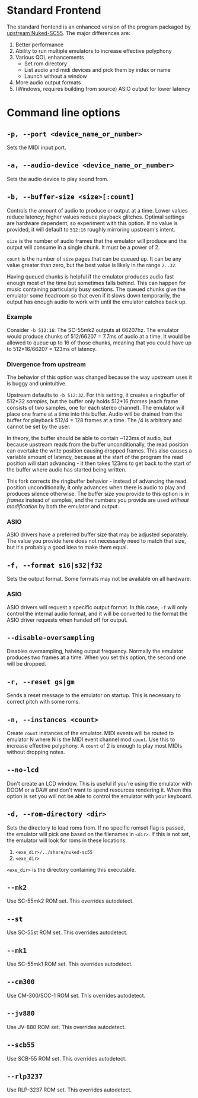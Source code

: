 # Standard Frontend

The standard frontend is an enhanced version of the program packaged by
[upstream Nuked-SC55](https://github.com/nukeykt/Nuked-SC55). The major
differences are:

1. Better performance
2. Ability to run multiple emulators to increase effective polyphony
3. Various QOL enhancements
   - Set rom directory
   - List audio and midi devices and pick them by index or name
   - Launch without a window
4. More audio output formats
5. (Windows, requires building from source) ASIO output for lower latency

# Command line options

## `-p, --port <device_name_or_number>`

Sets the MIDI input port.

## `-a, --audio-device <device_name_or_number>`

Sets the audio device to play sound from.

## `-b, --buffer-size <size>[:count]`

Controls the amount of audio to produce or output at a time. Lower values
reduce latency; higher values reduce playback glitches. Optimal settings are
hardware dependent, so experiment with this option. If no value is provided, it
will default to `512:16` roughly mirroring upstream's intent.

`size` is the number of audio frames that the emulator will produce and the
output will consume in a single chunk. It must be a power of 2.

`count` is the number of `size` pages that can be queued up. It can be any
value greater than zero, but the best value is likely in the range `2..32`.

Having queued chunks is helpful if the emulator produces audio fast enough most
of the time but sometimes falls behind. This can happen for music containing
particularly busy sections. The queued chunks give the emulator some headroom
so that even if it slows down temporarily, the output has enough audio to work
with until the emulator catches back up.

### Example

Consider `-b 512:16`: The SC-55mk2 outputs at 66207hz. The emulator would
produce chunks of 512/66207 = 7.7ms of audio at a time. It would be allowed to
queue up to 16 of those chunks, meaning that you could have up to 512\*16/66207
= 123ms of latency.

### Divergence from upstream

The behavior of this option was changed because the way upstream uses it is
buggy and unintuitive.

Upstream defaults to `-b 512:32`. For this setting, it creates a ringbuffer of
512\*32 *samples*, but the buffer only holds 512\*16 *frames* (each frame
consists of two samples, one for each stereo channel). The emulator will place
one frame at a time into this buffer. Audio will be drained from the buffer for
playback 512/4 = 128 frames at a time. The /4 is arbitrary and cannot be set by
the user.

In theory, the buffer should be able to contain ~123ms of audio, but because
upstream reads from the buffer unconditionally, the read position can overtake
the write position causing dropped frames. This also causes a variable amount
of latency, because at the start of the program the read position will start
advancing - it then takes 123ms to get back to the start of the buffer where
audio has started being written.

This fork corrects the ringbuffer behavior - instead of advancing the read
position unconditionally, it only advances when there is audio to play and
produces silence otherwise. The buffer size you provide to this option is in
*frames* instead of samples, and the numbers you provide are used *without
modification* by both the emulator and output.

### ASIO

ASIO drivers have a preferred buffer size that may be adjusted separately. The
value you provide here does not necessarily need to match that size, but it's
probably a good idea to make them equal.

## `-f, --format s16|s32|f32`

Sets the output format. Some formats may not be available on all hardware.

### ASIO

ASIO drivers will request a specific output format. In this case, `-f` will
only control the internal audio format, and it will be converted to the format
the ASIO driver requests when handed off for output.

## `--disable-oversampling`

Disables oversampling, halving output frequency. Normally the emulator produces
two frames at a time. When you set this option, the second one will be dropped.

## `-r, --reset gs|gm`

Sends a reset message to the emulator on startup. This is necessary to correct
pitch with some roms.

## `-n, --instances <count>`

Create `count` instances of the emulator. MIDI events will be routed to
emulator N where N is the MIDI event channel mod `count`. Use this to increase
effective polyphony. A `count` of 2 is enough to play most MIDIs without
dropping notes.

## `--no-lcd`

Don't create an LCD window. This is useful if you're using the emulator with
DOOM or a DAW and don't want to spend resources rendering it. When this option
is set you will not be able to control the emulator with your keyboard.

## `-d, --rom-directory <dir>`

Sets the directory to load roms from. If no specific romset flag is passed, the
emulator will pick one based on the filenames in `<dir>`. If this is not set,
the emulator will look for roms in these locations:

1. `<exe_dir>/../share/nuked-sc55`
2. `<exe_dir>`

`<exe_dir>` is the directory containing this executable.

## `--mk2`

Use SC-55mk2 ROM set. This overrides autodetect.

## `--st`

Use SC-55st ROM set. This overrides autodetect.

## `--mk1`

Use SC-55mk1 ROM set. This overrides autodetect.

## `--cm300`

Use CM-300/SCC-1 ROM set. This overrides autodetect.

## `--jv880` 

Use JV-880 ROM set. This overrides autodetect.

## `--scb55`

Use SCB-55 ROM set. This overrides autodetect.

## `--rlp3237`

Use RLP-3237 ROM set. This overrides autodetect.

